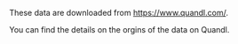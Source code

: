 These data are downloaded from https://www.quandl.com/.

You can find the details on the orgins of the data on Quandl.